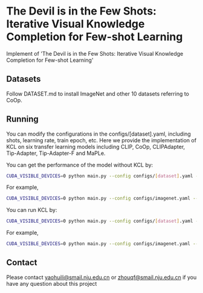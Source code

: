 # The Devil is in the Few Shots: Iterative Visual Knowledge Completion for Few-shot Learning
Implement of 'The Devil is in the Few Shots: Iterative Visual Knowledge Completion for Few-shot Learning'
## Datasets
Follow DATASET.md to install ImageNet and other 10 datasets referring to CoOp.
## Running
You can modify the configurations in the configs/[dataset].yaml, including shots, learning rate, train epoch, etc. 
Here we provide the implementation of KCL on six transfer learning models including CLIP, CoOp, CLIPAdapter, Tip-Adapter, Tip-Adapter-F and MaPLe.

You can get the performance of the model without KCL by:
```bash
CUDA_VISIBLE_DEVICES=0 python main.py --config configs/[dataset].yaml --model=[model] --shots=k
```
For example, 
```bash
CUDA_VISIBLE_DEVICES=0 python main.py --config configs/imagenet.yaml --model=CoOp --shots=1
```

You can run KCL by:
```bash
CUDA_VISIBLE_DEVICES=0 python main.py --config configs/[dataset].yaml --model=KCL[model] --shots=k
```

For example,
```bash
CUDA_VISIBLE_DEVICES=0 python main.py --config configs/imagenet.yaml --model=KCLCoOp --shots=1
```
## Contact
Please contact yaohuili@smail.nju.edu.cn or zhouqf@smail.nju.edu.cn if you have any question about this project
